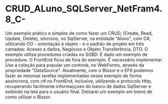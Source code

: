# CRUD_ALuno_SQLServer_NetFram4.8_C-
Um exemplo prático e simples de como fazer um CRUD, (Create, Read, Update, Delete), síncrono, no SqlServer, na entidade "Aluno", com C#, utilizando OO - orientação à objeto - e o padrão de projeto em três camadas: Acesso a dados, Negócios e Objeto Transferência, DTO. O exemplo utiliza procedures criadas no SGBD. É dado um exemplo de procedure. O FrontEnd ficou de fora do exemplo. É necessário implementar. Use a coleção para popular um controle, no WebForms, através da propriedade "DataSource".
Atualmente, com o Blazor e o EF6 podemos fazer as mesmas tarefas implementadas nesse exemplo de forma assíncrona, com c# no FrontEnd, inclusive, utilizando o protocolo Http, recuperando facilmente informaççoes do banco de dados SqlServer e exibindo na tela para o usuário final. Deixarei um exemplo em breve de como utilizar o Blazor.
